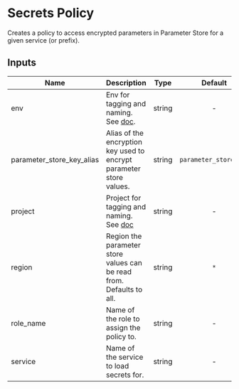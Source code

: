 # Secrets Policy

Creates a policy to access encrypted parameters in Parameter Store for a given service (or prefix).

<!-- START -->
## Inputs

| Name | Description | Type | Default | Required |
|------|-------------|:----:|:-----:|:-----:|
| env | Env for tagging and naming. See [doc](../README.md#consistent-tagging). | string | - | yes |
| parameter\_store\_key\_alias | Alias of the encryption key used to encrypt parameter store values. | string | `parameter_store_key` | no |
| project | Project for tagging and naming. See [doc](../README.md#consistent-tagging) | string | - | yes |
| region | Region the parameter store values can be read from. Defaults to all. | string | `*` | no |
| role\_name | Name of the role to assign the policy to. | string | - | yes |
| service | Name of the service to load secrets for. | string | - | yes |

<!-- END -->
